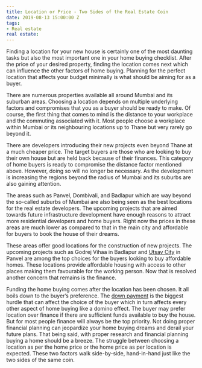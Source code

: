 ```yaml
---
title: Location or Price - Two Sides of the Real Estate Coin
date: 2019-08-13 15:00:00 Z
tags:
- Real estate
real estate: 
---
```


Finding a location for your new house is certainly one of the most daunting tasks but also the most important one in your home buying checklist. After the price of your desired property, finding the location comes next which can influence the other factors of home buying. Planning for the perfect location that affects your budget minimally is what should be aiming for as a buyer.

There are numerous properties available all around Mumbai and its suburban areas. Choosing a location depends on multiple underlying factors and compromises that you as a buyer should be ready to make. Of course, the first thing that comes to mind is the distance to your workplace and the commuting associated with it. Most people choose a workplace within Mumbai or its neighbouring locations up to Thane but very rarely go beyond it.

There are developers introducing their new projects even beyond Thane at a much cheaper price. The target buyers are those who are looking to buy their own house but are held back because of their finances. This category of home buyers is ready to compromise the distance factor mentioned above. However, doing so will no longer be necessary. As the development is increasing the regions beyond the radius of Mumbai and its suburbs are also gaining attention.

The areas such as Panvel, Dombivali, and Badlapur which are way beyond the so-called suburbs of Mumbai are also being seen as the best locations for the real estate developers. The upcoming projects that are aimed towards future infrastructure development have enough reasons to attract more residential developers and home buyers. Right now the prices in these areas are much lower as compared to that in the main city and affordable for buyers to book the house of their dreams.

These areas offer good locations for the construction of new projects. The upcoming projects such as Godrej Vihaa in Badlapur and [Utsav City](https://homecapital.in/property/127/utsav-city-1-bhk) in Panvel are among the top choices for the buyers looking to buy affordable homes. These locations provide affordable housing with access to other places making them favourable for the working person. Now that is resolved another concern that remains is the finance.

Funding the home buying comes after the location has been chosen. It all boils down to the buyer’s preference. The [down payment](https://blog.homecapital.in/chapter-5-down-payment-financing/) is the biggest hurdle that can affect the choice of the buyer which in turn affects every other aspect of home buying like a domino effect. The buyer may prefer location over finance if there are sufficient funds available to buy the house. But for most people finance will always be the top priority. Not doing proper financial planning can jeopardize your home buying dreams and derail your future plans. That being said, with proper research and financial planning buying a home should be a breeze.
The struggle between choosing a location as per the home price or the home price as per location is expected. These two factors walk side-by-side, hand-in-hand just like the two sides of the same coin.
